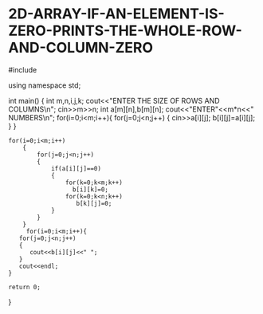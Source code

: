 # 2D-ARRAY-IF-AN-ELEMENT-IS-ZERO-PRINTS-THE-WHOLE-ROW-AND-COLUMN-ZERO
#include <iostream>

using namespace std;

int main()
{
    int m,n,i,j,k;
    cout<<"ENTER THE SIZE OF ROWS AND COLUMNS\n";
    cin>>m>>n;
    int a[m][n],b[m][n];
    cout<<"ENTER"<<m*n<<" NUMBERS\n";
    for(i=0;i<m;i++){
       for(j=0;j<n;j++)
       {
          cin>>a[i][j];
          b[i][j]=a[i][j];
       }
    }
    
    for(i=0;i<m;i++)
        {
            for(j=0;j<n;j++)
            {
                if(a[i][j]==0)
                {
                    for(k=0;k<m;k++)
                      b[i][k]=0;
                    for(k=0;k<n;k++)
                       b[k][j]=0;
                }
            }
        }
         for(i=0;i<m;i++){
       for(j=0;j<n;j++)
       {
          cout<<b[i][j]<<" ";
       }
       cout<<endl;
    }

    return 0;
}
